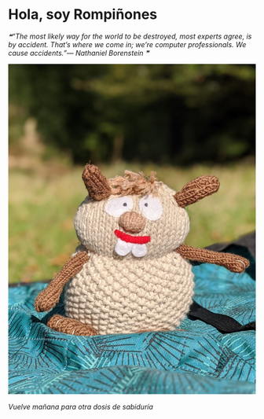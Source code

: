 # Hola, soy Rompiñones

<!--STARTS_HERE_QUOTE_README-->
<i>❝“The most likely way for the world to be destroyed, most experts agree, is by accident.  That’s where we come in; we’re computer professionals.  We cause accidents.”— Nathaniel Borenstein   ❞</i>
<!--ENDS_HERE_QUOTE_README-->

<!--START_SECTION:update_image-->
![alt text](https://raw.githubusercontent.com/focaalvarez/rompinones/main/.github/images/00100lrPORTRAIT_00100_BURST20211009120209783_COVER.jpg?raw=true)
<!--END_SECTION:update_image-->

*Vuelve mañana para otra dosis de sabiduría*
